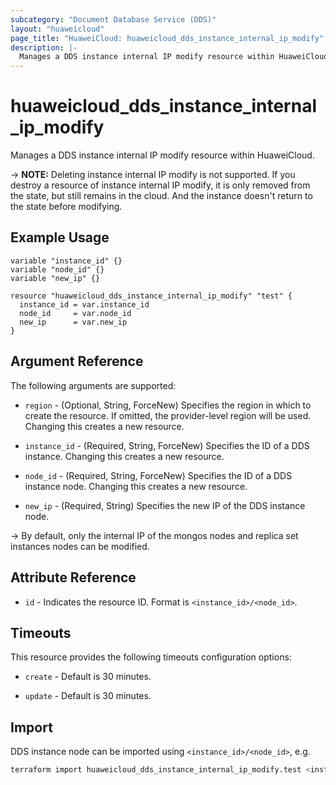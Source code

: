 ```yaml
---
subcategory: "Document Database Service (DDS)"
layout: "huaweicloud"
page_title: "HuaweiCloud: huaweicloud_dds_instance_internal_ip_modify"
description: |-
  Manages a DDS instance internal IP modify resource within HuaweiCloud.
---
```


# huaweicloud_dds_instance_internal_ip_modify

Manages a DDS instance internal IP modify resource within HuaweiCloud.

-> **NOTE:** Deleting instance internal IP modify is not supported. If you destroy a resource of instance internal IP
  modify, it is only removed from the state, but still remains in the cloud. And the instance doesn't return to the
  state before modifying.

## Example Usage

```hcl
variable "instance_id" {}
variable "node_id" {}
variable "new_ip" {}

resource "huaweicloud_dds_instance_internal_ip_modify" "test" {
  instance_id = var.instance_id
  node_id     = var.node_id
  new_ip      = var.new_ip
}
```

## Argument Reference

The following arguments are supported:

* `region` - (Optional, String, ForceNew) Specifies the region in which to create the resource.
  If omitted, the provider-level region will be used. Changing this creates a new resource.

* `instance_id` - (Required, String, ForceNew) Specifies the ID of a DDS instance.
  Changing this creates a new resource.

* `node_id` - (Required, String, ForceNew) Specifies the ID of a DDS instance node.
  Changing this creates a new resource.

* `new_ip` - (Required, String) Specifies the new IP of the DDS instance node.

-> By default, only the internal IP of the mongos nodes and replica set instances nodes can be modified.

## Attribute Reference

* `id` - Indicates the resource ID. Format is `<instance_id>/<node_id>`.

## Timeouts

This resource provides the following timeouts configuration options:

* `create` - Default is 30 minutes.

* `update` - Default is 30 minutes.

## Import

DDS instance node can be imported using `<instance_id>/<node_id>`, e.g.

```bash
terraform import huaweicloud_dds_instance_internal_ip_modify.test <instance_id>/<node_id>
```

